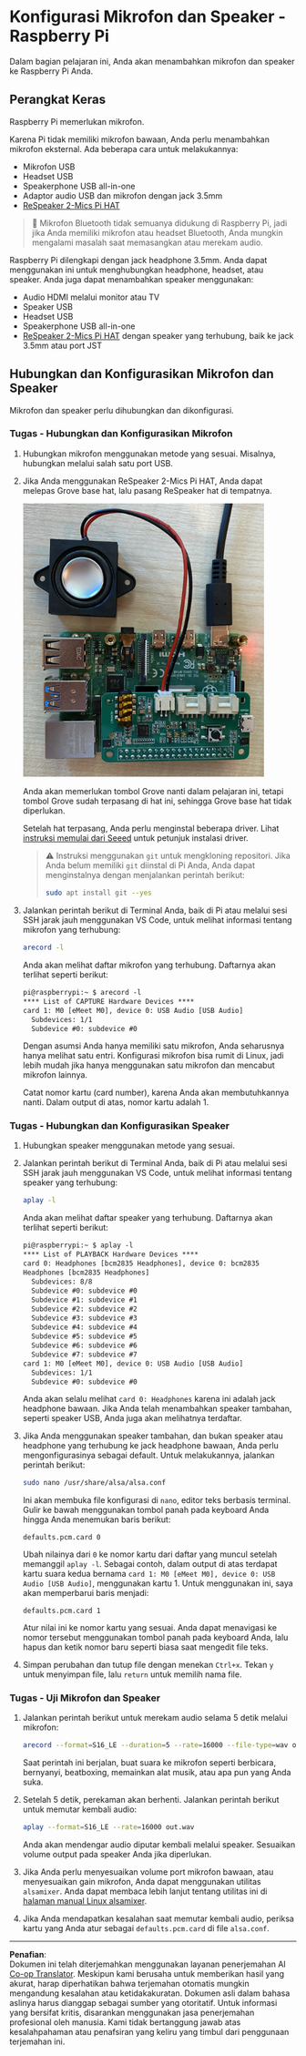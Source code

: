 <!--
CO_OP_TRANSLATOR_METADATA:
{
  "original_hash": "7e45d884493c5222348b43fbc4481b6a",
  "translation_date": "2025-08-27T23:29:17+00:00",
  "source_file": "6-consumer/lessons/1-speech-recognition/pi-microphone.md",
  "language_code": "id"
}
-->
# Konfigurasi Mikrofon dan Speaker - Raspberry Pi

Dalam bagian pelajaran ini, Anda akan menambahkan mikrofon dan speaker ke Raspberry Pi Anda.

## Perangkat Keras

Raspberry Pi memerlukan mikrofon.

Karena Pi tidak memiliki mikrofon bawaan, Anda perlu menambahkan mikrofon eksternal. Ada beberapa cara untuk melakukannya:

* Mikrofon USB
* Headset USB
* Speakerphone USB all-in-one
* Adaptor audio USB dan mikrofon dengan jack 3.5mm
* [ReSpeaker 2-Mics Pi HAT](https://www.seeedstudio.com/ReSpeaker-2-Mics-Pi-HAT.html)

> 💁 Mikrofon Bluetooth tidak semuanya didukung di Raspberry Pi, jadi jika Anda memiliki mikrofon atau headset Bluetooth, Anda mungkin mengalami masalah saat memasangkan atau merekam audio.

Raspberry Pi dilengkapi dengan jack headphone 3.5mm. Anda dapat menggunakan ini untuk menghubungkan headphone, headset, atau speaker. Anda juga dapat menambahkan speaker menggunakan:

* Audio HDMI melalui monitor atau TV
* Speaker USB
* Headset USB
* Speakerphone USB all-in-one
* [ReSpeaker 2-Mics Pi HAT](https://www.seeedstudio.com/ReSpeaker-2-Mics-Pi-HAT.html) dengan speaker yang terhubung, baik ke jack 3.5mm atau port JST

## Hubungkan dan Konfigurasikan Mikrofon dan Speaker

Mikrofon dan speaker perlu dihubungkan dan dikonfigurasi.

### Tugas - Hubungkan dan Konfigurasikan Mikrofon

1. Hubungkan mikrofon menggunakan metode yang sesuai. Misalnya, hubungkan melalui salah satu port USB.

1. Jika Anda menggunakan ReSpeaker 2-Mics Pi HAT, Anda dapat melepas Grove base hat, lalu pasang ReSpeaker hat di tempatnya.

    ![Raspberry Pi dengan ReSpeaker hat](../../../../../translated_images/pi-respeaker-hat.f00fabe7dd039a93e2e0aa0fc946c9af0c6a9eb17c32fa1ca097fb4e384f69f0.id.png)

    Anda akan memerlukan tombol Grove nanti dalam pelajaran ini, tetapi tombol Grove sudah terpasang di hat ini, sehingga Grove base hat tidak diperlukan.

    Setelah hat terpasang, Anda perlu menginstal beberapa driver. Lihat [instruksi memulai dari Seeed](https://wiki.seeedstudio.com/ReSpeaker_2_Mics_Pi_HAT_Raspberry/#getting-started) untuk petunjuk instalasi driver.

    > ⚠️ Instruksi menggunakan `git` untuk mengkloning repositori. Jika Anda belum memiliki `git` diinstal di Pi Anda, Anda dapat menginstalnya dengan menjalankan perintah berikut:
    >
    > ```sh
    > sudo apt install git --yes
    > ```

1. Jalankan perintah berikut di Terminal Anda, baik di Pi atau melalui sesi SSH jarak jauh menggunakan VS Code, untuk melihat informasi tentang mikrofon yang terhubung:

    ```sh
    arecord -l
    ```

    Anda akan melihat daftar mikrofon yang terhubung. Daftarnya akan terlihat seperti berikut:

    ```output
    pi@raspberrypi:~ $ arecord -l
    **** List of CAPTURE Hardware Devices ****
    card 1: M0 [eMeet M0], device 0: USB Audio [USB Audio]
      Subdevices: 1/1
      Subdevice #0: subdevice #0
    ```

    Dengan asumsi Anda hanya memiliki satu mikrofon, Anda seharusnya hanya melihat satu entri. Konfigurasi mikrofon bisa rumit di Linux, jadi lebih mudah jika hanya menggunakan satu mikrofon dan mencabut mikrofon lainnya.

    Catat nomor kartu (card number), karena Anda akan membutuhkannya nanti. Dalam output di atas, nomor kartu adalah 1.

### Tugas - Hubungkan dan Konfigurasikan Speaker

1. Hubungkan speaker menggunakan metode yang sesuai.

1. Jalankan perintah berikut di Terminal Anda, baik di Pi atau melalui sesi SSH jarak jauh menggunakan VS Code, untuk melihat informasi tentang speaker yang terhubung:

    ```sh
    aplay -l
    ```

    Anda akan melihat daftar speaker yang terhubung. Daftarnya akan terlihat seperti berikut:

    ```output
    pi@raspberrypi:~ $ aplay -l
    **** List of PLAYBACK Hardware Devices ****
    card 0: Headphones [bcm2835 Headphones], device 0: bcm2835 Headphones [bcm2835 Headphones]
      Subdevices: 8/8
      Subdevice #0: subdevice #0
      Subdevice #1: subdevice #1
      Subdevice #2: subdevice #2
      Subdevice #3: subdevice #3
      Subdevice #4: subdevice #4
      Subdevice #5: subdevice #5
      Subdevice #6: subdevice #6
      Subdevice #7: subdevice #7
    card 1: M0 [eMeet M0], device 0: USB Audio [USB Audio]
      Subdevices: 1/1
      Subdevice #0: subdevice #0
    ```

    Anda akan selalu melihat `card 0: Headphones` karena ini adalah jack headphone bawaan. Jika Anda telah menambahkan speaker tambahan, seperti speaker USB, Anda juga akan melihatnya terdaftar.

1. Jika Anda menggunakan speaker tambahan, dan bukan speaker atau headphone yang terhubung ke jack headphone bawaan, Anda perlu mengonfigurasinya sebagai default. Untuk melakukannya, jalankan perintah berikut:

    ```sh
    sudo nano /usr/share/alsa/alsa.conf
    ```

    Ini akan membuka file konfigurasi di `nano`, editor teks berbasis terminal. Gulir ke bawah menggunakan tombol panah pada keyboard Anda hingga Anda menemukan baris berikut:

    ```output
    defaults.pcm.card 0
    ```

    Ubah nilainya dari `0` ke nomor kartu dari daftar yang muncul setelah memanggil `aplay -l`. Sebagai contoh, dalam output di atas terdapat kartu suara kedua bernama `card 1: M0 [eMeet M0], device 0: USB Audio [USB Audio]`, menggunakan kartu 1. Untuk menggunakan ini, saya akan memperbarui baris menjadi:

    ```output
    defaults.pcm.card 1
    ```

    Atur nilai ini ke nomor kartu yang sesuai. Anda dapat menavigasi ke nomor tersebut menggunakan tombol panah pada keyboard Anda, lalu hapus dan ketik nomor baru seperti biasa saat mengedit file teks.

1. Simpan perubahan dan tutup file dengan menekan `Ctrl+x`. Tekan `y` untuk menyimpan file, lalu `return` untuk memilih nama file.

### Tugas - Uji Mikrofon dan Speaker

1. Jalankan perintah berikut untuk merekam audio selama 5 detik melalui mikrofon:

    ```sh
    arecord --format=S16_LE --duration=5 --rate=16000 --file-type=wav out.wav
    ```

    Saat perintah ini berjalan, buat suara ke mikrofon seperti berbicara, bernyanyi, beatboxing, memainkan alat musik, atau apa pun yang Anda suka.

1. Setelah 5 detik, perekaman akan berhenti. Jalankan perintah berikut untuk memutar kembali audio:

    ```sh
    aplay --format=S16_LE --rate=16000 out.wav
    ```

    Anda akan mendengar audio diputar kembali melalui speaker. Sesuaikan volume output pada speaker Anda jika diperlukan.

1. Jika Anda perlu menyesuaikan volume port mikrofon bawaan, atau menyesuaikan gain mikrofon, Anda dapat menggunakan utilitas `alsamixer`. Anda dapat membaca lebih lanjut tentang utilitas ini di [halaman manual Linux alsamixer](https://linux.die.net/man/1/alsamixer).

1. Jika Anda mendapatkan kesalahan saat memutar kembali audio, periksa kartu yang Anda atur sebagai `defaults.pcm.card` di file `alsa.conf`.

---

**Penafian**:  
Dokumen ini telah diterjemahkan menggunakan layanan penerjemahan AI [Co-op Translator](https://github.com/Azure/co-op-translator). Meskipun kami berusaha untuk memberikan hasil yang akurat, harap diperhatikan bahwa terjemahan otomatis mungkin mengandung kesalahan atau ketidakakuratan. Dokumen asli dalam bahasa aslinya harus dianggap sebagai sumber yang otoritatif. Untuk informasi yang bersifat kritis, disarankan menggunakan jasa penerjemahan profesional oleh manusia. Kami tidak bertanggung jawab atas kesalahpahaman atau penafsiran yang keliru yang timbul dari penggunaan terjemahan ini.